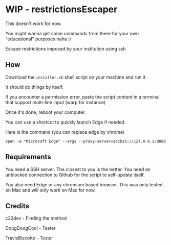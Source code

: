 # WIP - restrictionsEscaper
This doesn't work for now.

You might wanna get some commands from there for your own "educational" purposes haha :)

Escape restrictions imposed by your institution using ssh


## How

Download the `installer.sh` shell script on your machine and run it.

It should do things by itself.

If you encounter a permission error, paste the script content in a terminal that support multi-line input (warp for instance)

Once it's done, reboot your computer.

You can use a shortcut to quickly launch Edge if needed.

Here is the command (you can replace edge by chrome)
```
open -a "Microsoft Edge" --args --proxy-server=socks5://127.0.0.1:8080
```




## Requirements
You need a SSH server. The closest to you is the better.
You need an unblocked connection to Github for the script to self-update itself.

You also need Edge or any chromium based browser.
This was only tested on Mac and will only work on Mac for now.

## Credits
c22dev - Finding the method

DougDougCool - Tester

TravisBiscotte - Tester

